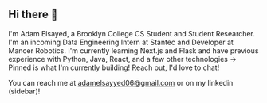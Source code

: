 ## Hi there 👋

I'm Adam Elsayed, a Brooklyn College CS Student and Student Researcher. I'm an incoming Data Engineering Intern at Stantec and Developer at Mancer Robotics. I'm currently learning Next.js and Flask and have previous experience with Python, Java, React, and a few other technologies -> Pinned is what I'm currently building! Reach out, I'd love to chat!

You can reach me at adamelsayyed06@gmail.com or on my linkedin (sidebar)!
<!--
**adamelsayed06/adamelsayed06** is a ✨ _special_ ✨ repository because its `README.md` (this file) appears on your GitHub profile.

Here are some ideas to get you started:

- 🔭 I’m currently working on ...
- 🌱 I’m currently learning ...
- 👯 I’m looking to collaborate on ...
- 🤔 I’m looking for help with ...
- 💬 Ask me about ...
- 📫 How to reach me: ...
- 😄 Pronouns: ...
- ⚡ Fun fact: ...
-->
